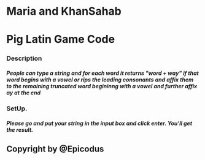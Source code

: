 # Maria and KhanSahab
# Pig Latin Game Code
### Description
##### People can type a  string and for each word it returns "word + way" if that word begins with a vowel or rips the leading consonants and affix them to the remaining truncated word begininng with a vowel and further affix ay at the end
### SetUp.
##### Please go and put your string in the input box and click enter. You'll get the result.
## Copyright by @Epicodus
